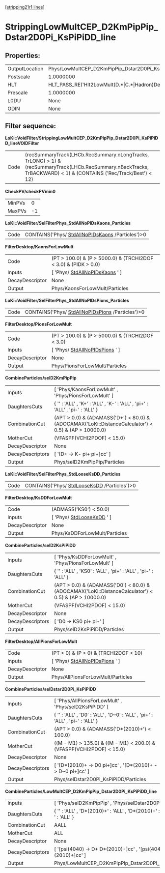 [[stripping21r1 lines]](./stripping21r1-ew)

# StrippingLowMultCEP_D2KmPipPip_Dstar2D0Pi_KsPiPiDD_line

## Properties:

|                |                                                               |
|----------------|---------------------------------------------------------------|
| OutputLocation | Phys/LowMultCEP_D2KmPipPip_Dstar2D0Pi_KsPiPiDD_line/Particles |
| Postscale      | 1.0000000                                                     |
| HLT            | HLT_PASS_RE('Hlt2LowMult(D.\*\|C.\*\|Hadron)Decision')        |
| Prescale       | 1.0000000                                                     |
| L0DU           | None                                                          |
| ODIN           | None                                                          |

## Filter sequence:

**LoKi::VoidFilter/StrippingLowMultCEP_D2KmPipPip_Dstar2D0Pi_KsPiPiDD_lineVOIDFilter**

|      |                                                                                                                                                                     |
|------|---------------------------------------------------------------------------------------------------------------------------------------------------------------------|
| Code | (recSummaryTrack(LHCb.RecSummary.nLongTracks, TrLONG) \> 1) & (recSummaryTrack(LHCb.RecSummary.nBackTracks, TrBACKWARD) \< 1) & (CONTAINS ('Rec/Track/Best') \< 12) |

**CheckPV/checkPVmin0**

|        |     |
|--------|-----|
| MinPVs | 0   |
| MaxPVs | -1  |

**LoKi::VoidFilter/SelFilterPhys_StdAllNoPIDsKaons_Particles**

|      |                                                                                        |
|------|----------------------------------------------------------------------------------------|
| Code | CONTAINS('Phys/ [StdAllNoPIDsKaons](./stripping21r1-stdallnopidskaons) /Particles')\>0 |

**FilterDesktop/KaonsForLowMult**

|                 |                                                                       |
|-----------------|-----------------------------------------------------------------------|
| Code            | (PT \> 100.0) & (P \> 5000.0) & (TRCHI2DOF \< 3.0) & (PIDK \> 0.0)    |
| Inputs          | [ 'Phys/ [StdAllNoPIDsKaons](./stripping21r1-stdallnopidskaons) ' ] |
| DecayDescriptor | None                                                                  |
| Output          | Phys/KaonsForLowMult/Particles                                        |

**LoKi::VoidFilter/SelFilterPhys_StdAllNoPIDsPions_Particles**

|      |                                                                                        |
|------|----------------------------------------------------------------------------------------|
| Code | CONTAINS('Phys/ [StdAllNoPIDsPions](./stripping21r1-stdallnopidspions) /Particles')\>0 |

**FilterDesktop/PionsForLowMult**

|                 |                                                                       |
|-----------------|-----------------------------------------------------------------------|
| Code            | (PT \> 100.0) & (P \> 5000.0) & (TRCHI2DOF \< 3.0)                    |
| Inputs          | [ 'Phys/ [StdAllNoPIDsPions](./stripping21r1-stdallnopidspions) ' ] |
| DecayDescriptor | None                                                                  |
| Output          | Phys/PionsForLowMult/Particles                                        |

**CombineParticles/selD2KmPipPip**

|                  |                                                                                                          |
|------------------|----------------------------------------------------------------------------------------------------------|
| Inputs           | [ 'Phys/KaonsForLowMult' , 'Phys/PionsForLowMult' ]                                                    |
| DaughtersCuts    | { '' : 'ALL' , 'K+' : 'ALL' , 'K-' : 'ALL' , 'pi+' : 'ALL' , 'pi-' : 'ALL' }                             |
| CombinationCut   | (APT \> 0.0) & (ADAMASS('D+') \< 80.0) & (ADOCAMAX('LoKi::DistanceCalculator') \< 0.5) & (AP \> 10000.0) |
| MotherCut        | (VFASPF(VCHI2PDOF) \< 15.0)                                                                              |
| DecayDescriptor  | None                                                                                                     |
| DecayDescriptors | [ '[D+ -\> K- pi+ pi+]cc' ]                                                                          |
| Output           | Phys/selD2KmPipPip/Particles                                                                             |

**LoKi::VoidFilter/SelFilterPhys_StdLooseKsDD_Particles**

|      |                                                                              |
|------|------------------------------------------------------------------------------|
| Code | CONTAINS('Phys/ [StdLooseKsDD](./stripping21r1-stdlooseksdd) /Particles')\>0 |

**FilterDesktop/KsDDForLowMult**

|                 |                                                             |
|-----------------|-------------------------------------------------------------|
| Code            | (ADMASS('KS0') \< 50.0)                                     |
| Inputs          | [ 'Phys/ [StdLooseKsDD](./stripping21r1-stdlooseksdd) ' ] |
| DecayDescriptor | None                                                        |
| Output          | Phys/KsDDForLowMult/Particles                               |

**CombineParticles/selD2KsPiPiDD**

|                  |                                                                                                          |
|------------------|----------------------------------------------------------------------------------------------------------|
| Inputs           | [ 'Phys/KsDDForLowMult' , 'Phys/PionsForLowMult' ]                                                     |
| DaughtersCuts    | { '' : 'ALL' , 'KS0' : 'ALL' , 'pi+' : 'ALL' , 'pi-' : 'ALL' }                                           |
| CombinationCut   | (APT \> 0.0) & (ADAMASS('D0') \< 80.0) & (ADOCAMAX('LoKi::DistanceCalculator') \< 0.5) & (AP \> 10000.0) |
| MotherCut        | (VFASPF(VCHI2PDOF) \< 15.0)                                                                              |
| DecayDescriptor  | None                                                                                                     |
| DecayDescriptors | [ 'D0 -\> KS0 pi+ pi-' ]                                                                               |
| Output           | Phys/selD2KsPiPiDD/Particles                                                                             |

**FilterDesktop/AllPionsForLowMult**

|                 |                                                                       |
|-----------------|-----------------------------------------------------------------------|
| Code            | (PT \> 0) & (P \> 0) & (TRCHI2DOF \< 10)                              |
| Inputs          | [ 'Phys/ [StdAllNoPIDsPions](./stripping21r1-stdallnopidspions) ' ] |
| DecayDescriptor | None                                                                  |
| Output          | Phys/AllPionsForLowMult/Particles                                     |

**CombineParticles/selDstar2D0Pi_KsPiPiDD**

|                  |                                                                                |
|------------------|--------------------------------------------------------------------------------|
| Inputs           | [ 'Phys/AllPionsForLowMult' , 'Phys/selD2KsPiPiDD' ]                         |
| DaughtersCuts    | { '' : 'ALL' , 'D0' : 'ALL' , 'D\~0' : 'ALL' , 'pi+' : 'ALL' , 'pi-' : 'ALL' } |
| CombinationCut   | (APT \> 0.0) & (ADAMASS('D\*(2010)+') \< 100.0)                                |
| MotherCut        | ((M - M1) \> 135.0) & ((M - M1) \< 200.0) & (VFASPF(VCHI2PDOF) \< 15.0)        |
| DecayDescriptor  | None                                                                           |
| DecayDescriptors | [ '[D\*(2010)+ -\> D0 pi+]cc' , '[D\*(2010)+ -\> D\~0 pi+]cc' ]          |
| Output           | Phys/selDstar2D0Pi_KsPiPiDD/Particles                                          |

**CombineParticles/LowMultCEP_D2KmPipPip_Dstar2D0Pi_KsPiPiDD_line**

|                  |                                                                                            |
|------------------|--------------------------------------------------------------------------------------------|
| Inputs           | [ 'Phys/selD2KmPipPip' , 'Phys/selDstar2D0Pi_KsPiPiDD' ]                                 |
| DaughtersCuts    | { '' : 'ALL' , 'D\*(2010)+' : 'ALL' , 'D\*(2010)-' : 'ALL' , 'D+' : 'ALL' , 'D-' : 'ALL' } |
| CombinationCut   | AALL                                                                                       |
| MotherCut        | ALL                                                                                        |
| DecayDescriptor  | None                                                                                       |
| DecayDescriptors | [ '[psi(4040) -\> D+ D\*(2010)-]cc' , '[psi(4040) -\> D+ D\*(2010)+]cc' ]            |
| Output           | Phys/LowMultCEP_D2KmPipPip_Dstar2D0Pi_KsPiPiDD_line/Particles                              |
